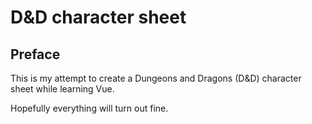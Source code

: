 # D&D character sheet
## Preface
This is my attempt to create a Dungeons and Dragons (D&D) character sheet while learning Vue. 

Hopefully everything will turn out fine.